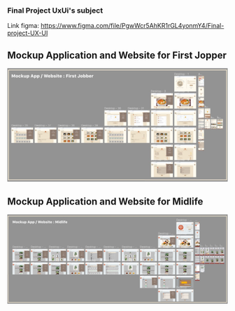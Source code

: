 ### Final Project UxUi's subject
Link figma: https://www.figma.com/file/PgwWcr5AhKR1rGL4yonmY4/Final-project-UX-UI

## Mockup Application and Website for First Jopper
![alt text](/First_Jopper.jpg/?raw=true "One")

## Mockup Application and Website for Midlife
![alt text](/Midlife.jpg/?raw=true "Two")
